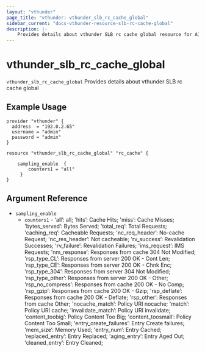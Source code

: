 ```yaml
---
layout: "vthunder"
page_title: "vthunder: vthunder_slb_rc_cache_global"
sidebar_current: "docs-vthunder-resource-slb-rc-cache-global"
description: |-
    Provides details about vthunder SLB rc cache global resource for A10
---
```


# vthunder\_slb\_rc\_cache\_global

`vthunder_slb_rc_cache_global` Provides details about vthunder SLB rc cache global
## Example Usage


```hcl
provider "vthunder" {
  address  = "192.0.2.65"
  username = "admin"
  password = "admin"
}

resource "vthunder_slb_rc_cache_global" "rc_cache" {

	sampling_enable  {
	    counters1 = "all"
	 }
}
```

## Argument Reference

* `sampling_enable`
    * `counters1` - 'all’: all; 'hits’: Cache Hits; 'miss’: Cache Misses; 'bytes_served’: Bytes Served; 'total_req’: Total Requests; 'caching_req’: Cacheable Requests; 'nc_req_header’: No-cache Request; 'nc_res_header’: Not cacheable; 'rv_success’: Revalidation Successes; 'rv_failure’: Revalidation Failures; 'ims_request’: IMS Requests; 'nm_response’: Responses from cache 304 Not Modified; 'rsp_type_CL’: Responses from server 200 OK - Cont Len; 'rsp_type_CE’: Responses from server 200 OK - Chnk Enc; 'rsp_type_304’: Responses from server 304 Not Modified; 'rsp_type_other’: Responses from server 200 OK - Other; 'rsp_no_compress’: Responses from cache 200 OK - No Comp; 'rsp_gzip’: Responses from cache 200 OK - Gzip; 'rsp_deflate’: Responses from cache 200 OK - Deflate; 'rsp_other’: Responses from cache Other; 'nocache_match’: Policy URI nocache; 'match’: Policy URI cache; 'invalidate_match’: Policy URI invalidate; 'content_toobig’: Policy Content Too Big; 'content_toosmall’: Policy Content Too Small; 'entry_create_failures’: Entry Create failures; 'mem_size’: Memory Used; 'entry_num’: Entry Cached; 'replaced_entry’: Entry Replaced; 'aging_entry’: Entry Aged Out; 'cleaned_entry’: Entry Cleaned;